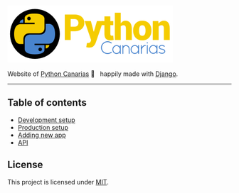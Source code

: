 ![Python Canarias Logo](https://github.com/pythoncanarias/docs/raw/master/logos/python-canarias/bitmaps/logo-python-canarias-color-372x128.png)

Website of [Python Canarias](pythoncanarias.es) 🚀 &nbsp; happily made with [Django](https://www.djangoproject.com/).

---

## Table of contents

- [Development setup](docs/dev.md)
- [Production setup](docs/prod.md)
- [Adding new app](docs/new-app.md)
- [API](docs/api.md)

## License

This project is licensed under [MIT](LICENSE.md).

